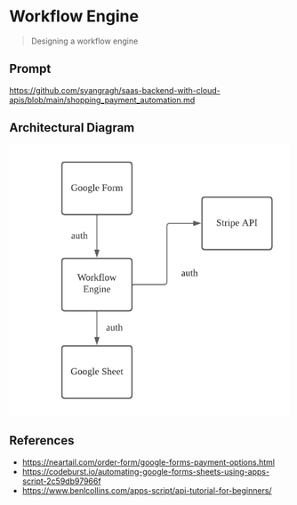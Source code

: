 # Workflow Engine
> Designing a workflow engine 

## Prompt

 https://github.com/syangragh/saas-backend-with-cloud-apis/blob/main/shopping_payment_automation.md

 ## Architectural Diagram

 ![](./img/Arch_Diagram.png)

 ## References
 - https://neartail.com/order-form/google-forms-payment-options.html
 - https://codeburst.io/automating-google-forms-sheets-using-apps-script-2c59db97966f
 - https://www.benlcollins.com/apps-script/api-tutorial-for-beginners/

